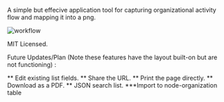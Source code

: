 A simple but effecive application tool for capturing organizational activity flow and mapping it into a png. 

![workflow](https://cloud.githubusercontent.com/assets/23016977/21630466/457abfb0-d229-11e6-9820-5b418b86da23.jpg)

MIT Licensed. 


Future Updates/Plan (Note these features have the layout built-on but are not functioning) :

** Edit existing list fields. 
** Share the URL.
** Print the page directly. 
** Download as a PDF.
** JSON search list.
***Import to node-organization table
